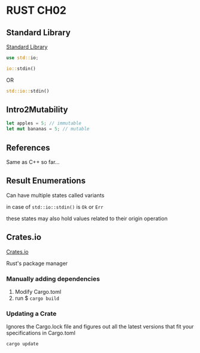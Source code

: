 # RUST CH02

## Standard Library

[Standard Library](https://doc.rust-lang.org/std/prelude/index.html)

```rust
use std::io;

io::stdin()
```

OR

```rust
std::io::stdin()
```

## Intro2Mutability

```rust
let apples = 5; // immutable
let mut bananas = 5; // mutable
```

## References

Same as C++ so far...

## Result Enumerations

Can have multiple states called variants

in case of `std::io::stdin()` is `Ok` or `Err`

these states may also hold values related to their origin operation

## Crates.io

[Crates.io](https://crates.io/)

Rust's package manager

### Manually adding dependencies

1. Modify Cargo.toml
2. run $ `cargo build`

### Updating a Crate

Ignores the Cargo.lock file and figures out all the latest versions that fit your specifications in Cargo.toml

```sh
cargo update
```